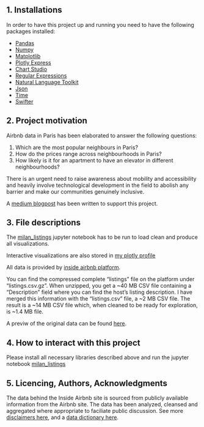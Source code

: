 ## 1. Installations

In order to have this project up and running you need to have the following packages installed:
- [Pandas](https://pandas.pydata.org/)
- [Numpy](https://numpy.org/)
- [Matplotlib](https://matplotlib.org/)
- [Plotly Express](https://plotly.com/python/plotly-express/)
- [Chart Studio](https://plotly.com/python/getting-started-with-chart-studio/)
- [Regular Expressions](https://docs.python.org/3/library/re.html)
- [Natural Language Toolkit](https://www.nltk.org/)
- [Json](https://docs.python.org/3/library/json.html)
- [Time](https://docs.python.org/3/library/time.html)
- [Swifter](https://pypi.org/project/swifter/)

## 2. Project motivation

Airbnb data in Paris has been elaborated to answer the following questions:

1. Which are the most popular neighbours in Paris?
2. How do the prices range across neighbourhoods in Paris?
3. How likely is it for an apartment to have an elevator in different neighbourhoods?

There is an urgent need to raise awareness about mobility and accessibility and heavily involve technological development 
in the field to abolish any barrier and make our communities genuinely inclusive. 

A [medium blogpost](https://chpolyzo.medium.com/small-apartment-in-paris-378a4ae86073) has been written to support this project.


## 3. File descriptions

The [milan_listings](https://github.com/chpolyzo/DSND/blob/master/Blog_Post/air_bnb/paris_listings.ipynb) jupyter notebook has to be run
to load clean and produce all visualizations.

Interactive visualizations are also stored in [my plotly profile](https://chart-studio.plotly.com/~chpolyzo)

All data is provided by [inside airbnb platform](http://insideairbnb.com/get-the-data.html).

You can find the compressed complete “listings” file on the platform under “listings.csv.gz”. When unzipped, 
you get a ~40 MB CSV file containing a “Description” field where you can find the host’s listing description.
I have merged this information with the “listings.csv” file, a ~2 MB CSV file. The result is a ~14 MB CSV file which, 
when cleaned to be ready for exploration, is ~1.4 MB file.

A previw of the original data can be found [here](http://insideairbnb.com/milan/).

## 4. How to interact with this project

Please install all necessary libraries described above and run the jupyter notebook 
[milan_listings](https://github.com/chpolyzo/DSND/blob/master/Blog_Post/air_bnb/milan_listings.ipynb)

## 5. Licencing, Authors, Acknowledgments

The data behind the Inside Airbnb site is sourced from publicly available information from the Airbnb site. 
The data has been analyzed, cleansed and aggregated where appropriate to faciliate public discussion.
See more [disclaimers here](http://insideairbnb.com/about.html#disclaimers), 
and a [data dictionary here](https://docs.google.com/spreadsheets/d/1iWCNJcSutYqpULSQHlNyGInUvHg2BoUGoNRIGa6Szc4/edit#gid=982310896).
